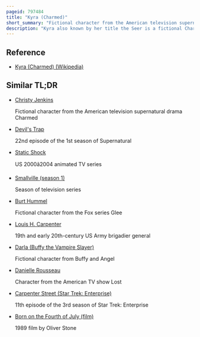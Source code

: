 ```yaml
---
pageid: 797484
title: "Kyra (Charmed)"
short_summary: "Fictional character from the American television supernatural drama Charmed"
description: "Kyra also known by her title the Seer is a fictional Character from the american Television supernatural Drama charmed which aired from 1998 to 2006 on the Wb. Kyra was produced by Brad Kern and portrayed by Charisma Carpenter. Her original Contract was a recurring Role that included three Episodes in the Show's Season seven. Tv Guide reported that the Wb had considered promoting her to a regular."
---
```


## Reference

- [Kyra (Charmed) (Wikipedia)](https://en.wikipedia.org/?curid=797484)

## Similar TL;DR

- [Christy Jenkins](/tldr/en/christy-jenkins)

  Fictional character from the American television supernatural drama Charmed

- [Devil's Trap](/tldr/en/devils-trap)

  22nd episode of the 1st season of Supernatural

- [Static Shock](/tldr/en/static-shock)

  US 2000â2004 animated TV series

- [Smallville (season 1)](/tldr/en/smallville-season-1)

  Season of television series

- [Burt Hummel](/tldr/en/burt-hummel)

  Fictional character from the Fox series Glee

- [Louis H. Carpenter](/tldr/en/louis-h-carpenter)

  19th and early 20th-century US Army brigadier general

- [Darla (Buffy the Vampire Slayer)](/tldr/en/darla-buffy-the-vampire-slayer)

  Fictional character from Buffy and Angel

- [Danielle Rousseau](/tldr/en/danielle-rousseau)

  Character from the American TV show Lost

- [Carpenter Street (Star Trek: Enterprise)](/tldr/en/carpenter-street-star-trek-enterprise)

  11th episode of the 3rd season of Star Trek: Enterprise

- [Born on the Fourth of July (film)](/tldr/en/born-on-the-fourth-of-july-film)

  1989 film by Oliver Stone
